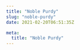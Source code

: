 ```yaml
---
title: "Noble Purdy"
slug: "noble-purdy"
date: 2021-02-20T06:51:35Z

meta:
  title: "Noble Purdy"
---
```


